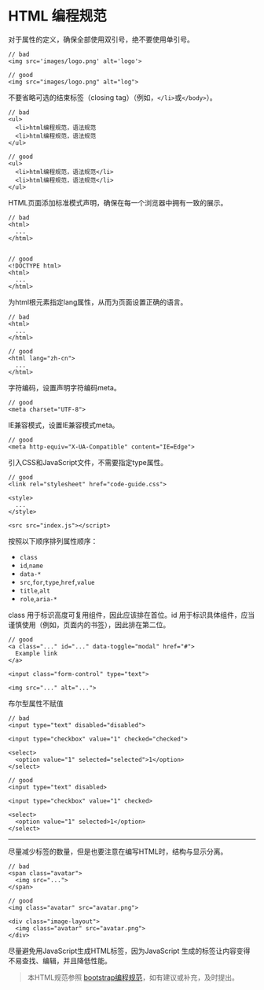 # HTML 编程规范

对于属性的定义，确保全部使用双引号，绝不要使用单引号。

```
// bad
<img src='images/logo.png' alt='logo'>

// good
<img src="images/logo.png" alt="log">
```

不要省略可选的结束标签（closing tag）（例如，`</li>`或`</body>`）。

```
// bad
<ul>
  <li>html编程规范，语法规范
  <li>html编程规范，语法规范
</ul>  

// good
<ul>
  <li>html编程规范，语法规范</li>
  <li>html编程规范，语法规范</li>
</ul>
```

HTML页面添加标准模式声明，确保在每一个浏览器中拥有一致的展示。

```
// bad
<html>
  ...
</html>


// good
<!DOCTYPE html>
<html>
  ...
</html>
```

为html根元素指定lang属性，从而为页面设置正确的语言。

```
// bad
<html>
  ...
</html>

// good
<html lang="zh-cn">
  ...
</html>
```

字符编码，设置声明字符编码meta。

```
// good
<meta charset="UTF-8">
```

IE兼容模式，设置IE兼容模式meta。

```
// good
<meta http-equiv="X-UA-Compatible" content="IE=Edge">
```

引入CSS和JavaScript文件，不需要指定type属性。

```
// good
<link rel="stylesheet" href="code-guide.css">

<style>
  ...
</style>

<src src="index.js"></script>
```

按照以下顺序排列属性顺序：

* `class`
* `id`,`name`
* `data-*`
* `src`,`for`,`type`,`href`,`value`
* `title`,`alt`
* `role`,`aria-*`

class 用于标识高度可复用组件，因此应该排在首位。id 用于标识具体组件，应当谨慎使用（例如，页面内的书签），因此排在第二位。

```
// good
<a class="..." id="..." data-toggle="modal" href="#">
  Example link
</a>

<input class="form-control" type="text">

<img src="..." alt="...">
```

布尔型属性不赋值

```
// bad
<input type="text" disabled="disabled">

<input type="checkbox" value="1" checked="checked">

<select>
  <option value="1" selected="selected">1</option>
</select>

// good
<input type="text" disabled>

<input type="checkbox" value="1" checked>

<select>
  <option value="1" selected>1</option>
</select>

```

---

尽量减少标签的数量，但是也要注意在编写HTML时，结构与显示分离。

```
// bad
<span class="avatar">
  <img src="...">
</span>

// good
<img class="avatar" src="avatar.png">

<div class="image-layout">
  <img class="avatar" src="avatar.png">
</div>
```

尽量避免用JavaScript生成HTML标签，因为JavaScript 生成的标签让内容变得不易查找、编辑，并且降低性能。

> 本HTML规范参照 [bootstrap编程规范](http://codeguide.bootcss.com/)，如有建议或补充，及时提出。



